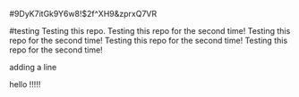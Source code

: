 #9DyK7itGk9Y6w8!$2f^XH9&zprxQ7VR

#testing 
Testing this repo.
Testing this repo for the second time!
Testing this repo for the second time!
Testing this repo for the second time!
Testing this repo for the second time!



adding a line

hello !!!!!
